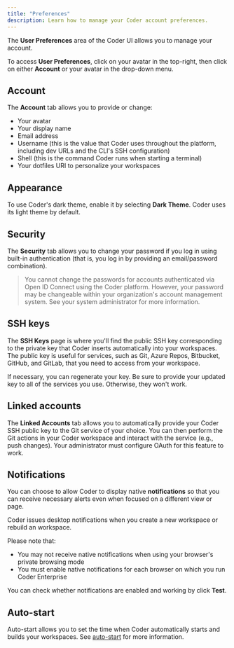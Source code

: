 ```yaml
---
title: "Preferences"
description: Learn how to manage your Coder account preferences.
---
```


The **User Preferences** area of the Coder UI allows you to manage your account.

To access **User Preferences**, click on your avatar in the top-right, then
click on either **Account** or your avatar in the drop-down menu.

## Account

The **Account** tab allows you to provide or change:

- Your avatar
- Your display name
- Email address
- Username (this is the value that Coder uses throughout the platform, including
  dev URLs and the CLI's SSH configuration)
- Shell (this is the command Coder runs when starting a terminal)
- Your dotfiles URI to personalize your workspaces

## Appearance

To use Coder's dark theme, enable it by selecting **Dark Theme**. Coder uses its
light theme by default.

## Security

The **Security** tab allows you to change your password if you log in using
built-in authentication (that is, you log in by providing an email/password
combination).

> You cannot change the passwords for accounts authenticated via Open ID Connect
> using the Coder platform. However, your password may be changeable within your
> organization's account management system. See your system administrator for
> more information.

## SSH keys

The **SSH Keys** page is where you'll find the public SSH key corresponding to
the private key that Coder inserts automatically into your workspaces. The
public key is useful for services, such as Git, Azure Repos, Bitbucket, GitHub,
and GitLab, that you need to access from your workspace.

If necessary, you can regenerate your key. Be sure to provide your updated key
to all of the services you use. Otherwise, they won't work.

## Linked accounts

The **Linked Accounts** tab allows you to automatically provide your Coder SSH
public key to the Git service of your choice. You can then perform the Git
actions in your Coder workspace and interact with the service (e.g., push
changes). Your administrator must configure OAuth for this feature to work.

## Notifications

You can choose to allow Coder to display native **notifications** so that you
can receive necessary alerts even when focused on a different view or page.

Coder issues desktop notifications when you create a new workspace or rebuild an
workspace.

Please note that:

- You may not receive native notifications when using your browser's private
  browsing mode
- You must enable native notifications for each browser on which you run Coder
  Enterprise

You can check whether notifications are enabled and working by click **Test**.

## Auto-start

Auto-start allows you to set the time when Coder automatically starts and builds
your workspaces. See [auto-start](autostart.md) for more information.
